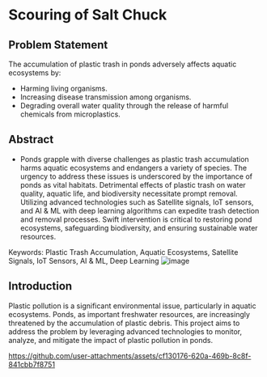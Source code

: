# Scouring of Salt Chuck

## Problem Statement
The accumulation of plastic trash in ponds adversely affects aquatic ecosystems by:
- Harming living organisms.
- Increasing disease transmission among organisms.
- Degrading overall water quality through the release of harmful chemicals from microplastics.

## Abstract
- Ponds grapple with diverse challenges as plastic trash accumulation harms aquatic ecosystems and endangers a variety of species. The urgency to address these issues is underscored by the importance of ponds as vital habitats. Detrimental effects of plastic trash on water quality, aquatic life, and biodiversity necessitate prompt removal. Utilizing advanced technologies such as Satellite signals, IoT sensors, and AI & ML with deep learning algorithms can expedite trash detection and removal processes. Swift intervention is critical to restoring pond ecosystems, safeguarding biodiversity, and ensuring sustainable water resources.

Keywords:  Plastic Trash Accumulation, Aquatic Ecosystems, Satellite Signals, IoT Sensors, AI & ML, Deep Learning
![image](https://github.com/user-attachments/assets/2f3db72a-394c-47cc-bf44-62839485c0cf)

## Introduction
Plastic pollution is a significant environmental issue, particularly in aquatic ecosystems. Ponds, as important freshwater resources, are increasingly threatened by the accumulation of plastic debris. This project aims to address the problem by leveraging advanced technologies to monitor, analyze, and mitigate the impact of plastic pollution in ponds.


https://github.com/user-attachments/assets/cf130176-620a-469b-8c8f-841cbb7f8751


